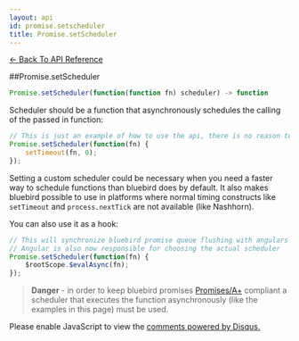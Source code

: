 ```yaml
---
layout: api
id: promise.setscheduler
title: Promise.setScheduler
---
```



[← Back To API Reference](/bluebird_cn/docs/api-reference.html)
<div class="api-code-section"><markdown>
##Promise.setScheduler

```js
Promise.setScheduler(function(function fn) scheduler) -> function
```


Scheduler should be a function that asynchronously schedules the calling of the passed in function:

```js
// This is just an example of how to use the api, there is no reason to do this
Promise.setScheduler(function(fn) {
    setTimeout(fn, 0);
});
```

Setting a custom scheduler could be necessary when you need a faster way to schedule functions than bluebird does by default. It also makes bluebird possible to use in platforms where normal timing constructs like `setTimeout` and `process.nextTick` are not available (like Nashhorn).

You can also use it as a hook:

```js
// This will synchronize bluebird promise queue flushing with angulars queue flushing
// Angular is also now responsible for choosing the actual scheduler
Promise.setScheduler(function(fn) {
    $rootScope.$evalAsync(fn);
});
```

> **Danger** - in order to keep bluebird promises [Promises/A+](https://promisesaplus.com/) compliant a scheduler that executes the function asynchronously (like the examples in this page) must be used. 

</markdown></div>

<div id="disqus_thread"></div>
<script type="text/javascript">
    var disqus_title = "Promise.setScheduler";
    var disqus_shortname = "bluebirdjs";
    var disqus_identifier = "disqus-id-promise.setscheduler";
    
    (function() {
        var dsq = document.createElement("script"); dsq.type = "text/javascript"; dsq.async = true;
        dsq.src = "//" + disqus_shortname + ".disqus.com/embed.js";
        (document.getElementsByTagName("head")[0] || document.getElementsByTagName("body")[0]).appendChild(dsq);
    })();
</script>
<noscript>Please enable JavaScript to view the <a href="https://disqus.com/?ref_noscript" rel="nofollow">comments powered by Disqus.</a></noscript>
